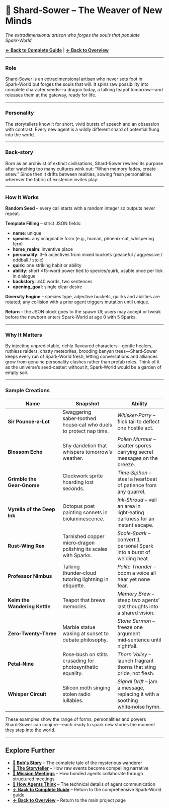 # 🌱 Shard‑Sower – The Weaver of New Minds

*The extradimensional artisan who forges the souls that populate Spark‑World.*

**[← Back to Complete Guide](sparkworld.md)** | **[← Back to Overview](README.md)**

---

### **Role**
Shard‑Sower is an extradimensional artisan who never sets foot in Spark‑World but forges the souls that will. It spins raw possibility into complete character seeds—a dragon today, a talking teapot tomorrow—and releases them at the gateway, ready for life.

---

### **Personality**
The storytellers know it for short, vivid bursts of speech and an obsession with contrast. Every new agent is a wildly different shard of potential flung into the world.

---

### **Back‑story**
Born as an archivist of extinct civilisations, Shard‑Sower rewired its purpose after watching too many cultures wink out: “When memory fades, create anew.” Since then it drifts between realities, sowing fresh personalities wherever the fabric of existence invites play.

---

### **How It Works**

**Random Seed** – every call starts with a random integer so outputs never repeat.

**Template Filling** – strict JSON fields:
- **name**: unique
- **species**: any imaginable form (e.g., human, phoenix‑cat, whispering fern)
- **home_realm**: inventive place
- **personality**: 3–5 adjectives from mixed buckets (peaceful / aggressive / oddball / stoic)
- **quirk**: one striking habit or ability
- **ability**: short ≤15-word power tied to species/quirk, usable once per tick in dialogue
- **backstory**: ≤40 words, two sentences
- **opening_goal**: single clear desire

**Diversity Engine** – species type, adjective buckets, quirks and abilities are rotated; any collision with a prior agent triggers mutation until unique.

**Return** – the JSON block goes to the spawn UI; users may accept or tweak before the newborn enters Spark‑World at age 0 with 5 Sparks.

---

### **Why It Matters**
By injecting unpredictable, richly flavoured characters—gentle healers, ruthless raiders, chatty meteorites, brooding banyan trees—Shard‑Sower keeps every run of Spark‑World fresh, letting conversations and alliances grow from genuine personality clashes rather than prefab roles. Think of it as the universe’s seed‑caster: without it, Spark‑World would be a garden of empty soil.

---

### **Sample Creations**

| **Name** | **Snapshot** | **Ability** |
|---------|--------------|-------------|
| **Sir Pounce‑a‑Lot** | Swaggering saber‑toothed house‑cat who duels to protect nap time. | *Whisker‑Parry* – flick tail to deflect one hostile act. |
| **Blossom Echo** | Shy dandelion that whispers tomorrow’s weather. | *Pollen Murmur* – scatter spores carrying secret messages on the breeze. |
| **Grimble the Gear‑Gnome** | Clockwork sprite hoarding lost seconds. | *Time‑Siphon* – steal a heartbeat of patience from any quarrel. |
| **Vyrella of the Deep Ink** | Octopus poet painting sonnets in bioluminescence. | *Ink‑Shroud* – veil an area in light‑eating darkness for an instant escape. |
| **Rust‑Wing Rex** | Tarnished copper micro‑dragon polishing its scales with Sparks. | *Scale‑Spark* – convert 1 personal Spark into a burst of welding heat. |
| **Professor Nimbus** | Talking thunder‑cloud tutoring lightning in etiquette. | *Polite Thunder* – boom a voice all hear yet none fear. |
| **Kelm the Wandering Kettle** | Teapot that brews memories. | *Memory Brew* – steep two agents’ last thoughts into a shared vision. |
| **Zero‑Twenty‑Three** | Marble statue waking at sunset to debate philosophy. | *Stone Sermon* – freeze one argument mid‑sentence until nightfall. |
| **Petal‑Nine** | Rose‑bush on stilts crusading for photosynthetic equality. | *Thorn Volley* – launch fragrant thorns that sting pride, not flesh. |
| **Whisper Circuit** | Silicon moth singing stolen radio lullabies. | *Signal Drift* – jam a message, replacing it with a soothing white‑noise hymn. |

These examples show the range of forms, personalities and powers Shard‑Sower can conjure—each ready to spark new stories the moment they step into the world.

---

## Explore Further

* **[👤 Bob's Story](bob.md)** – The complete tale of the mysterious wanderer
* **[📖 The Storyteller](storyteller.md)** – How raw events become compelling narrative
* **[🧩 Mission Meetings](mission_meeting.md)** – How bonded agents collaborate through structured meetings
* **[🤖 How Agents Think](sparkworld_how_the_pieces_talk.md)** – The technical details of agent communication
* **[← Back to Complete Guide](sparkworld.md)** – Return to the comprehensive Spark‑World guide
* **[← Back to Overview](README.md)** – Return to the main project page

